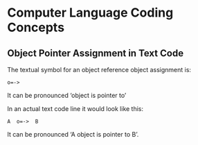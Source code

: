 ﻿Computer Language Coding Concepts
=================================

Object Pointer Assignment in Text Code
--------------------------------------

The textual symbol for an object reference object assignment is:

```
o=->
```

It can be pronounced ‘object is pointer to’

In an actual text code line it would look like this:

```
A  o=->  B
```

It can be pronounced ‘A object is pointer to B’.
